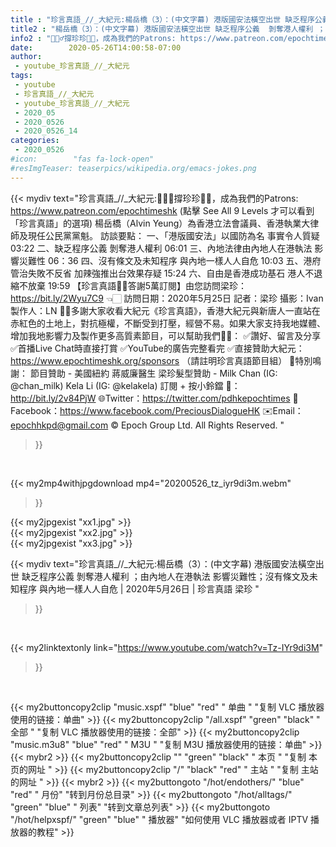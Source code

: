 ```yaml
---
title : "珍言真語_//_大紀元:楊岳橋（3）：(中文字幕) 港版國安法橫空出世 缺乏程序公義  剝奪港人權利 ；由內地人在港執法 影響災難性；沒有條文及未知程序  與內地一樣人人自危 | 2020年5月26日 | 珍言真語 梁珍 "
title2 : "楊岳橋（3）：(中文字幕) 港版國安法橫空出世 缺乏程序公義  剝奪港人權利 ；由內地人在港執法 影響災難性；沒有條文及未知程序  與內地一樣人人自危 | 2020年5月26日 | 珍言真語 梁珍 "
info2 : "🙋🏼‍♂️撐珍珍💪🏻，成為我們的Patrons: https://www.patreon.com/epochtimeshk  (點擊  See All 9 Levels  才可以看到「珍言真語」的選項)  楊岳橋（Alvin Yeung）為香港立法會議員、香港執業大律師及現任公民黨黨魁。  訪談要點： 一、「港版國安法」以國防為名 事實令人質疑  03:22 二、缺乏程序公義  剝奪港人權利  06:01 三、內地法律由內地人在港執法  影響災難性  06：36 四、沒有條文及未知程序  與內地一樣人人自危  10:03 五、港府管治失敗不反省  加辣強推出台效果存疑  15:24 六、自由是香港成功基石  港人不退縮不放棄  19:59  【珍言真語🙏🏻答謝5萬訂閱】由您訪問梁珍：https://bit.ly/2Wyu7C9 👈🏻  訪問日期：2020年5月25日 記者：梁珍 攝影：Ivan 製作人：LN  🙏🏻多謝大家收看大紀元《珍言真語》，香港大紀元與新唐人一直站在赤紅色的土地上，對抗極權，不斷受到打壓，經營不易。如果大家支持我地媒體、增加我地影響力及製作更多高質素節目，可以幫助我們💪🏻： ✅讚好、留言及分享 ✅首播Live Chat時直接打賞 ✅YouTube的廣告完整看完 ✅直接贊助大紀元：https://www.epochtimeshk.org/sponsors （請註明珍言真語節目組）  💐特別鳴謝： 節目贊助 - 美國紐約 蔣威廉醫生 梁珍髮型贊助 - Milk Chan (IG: @chan_milk)   Kela Li (IG: @kelakela)  訂閱 + 按小鈴鐺 🔔：http://bit.ly/2v84PjW 🌐Twitter：https://twitter.com/pdhkepochtimes 👥Facebook：https://www.facebook.com/PreciousDialogueHK ✉️Email：epochhkpd@gmail.com  © Epoch Group Ltd. All Rights Reserved. "
date:        2020-05-26T14:00:58-07:00
author:
 - youtube_珍言真語_//_大紀元
tags:
 - youtube
 - 珍言真語_//_大紀元
 - youtube_珍言真語_//_大紀元
 - 2020_05
 - 2020_0526
 - 2020_0526_14
categories:
 - 2020_0526
#icon:        "fas fa-lock-open"
#resImgTeaser: teaserpics/wikipedia.org/emacs-jokes.png
---
```


{{< mydiv text="珍言真語_//_大紀元:🙋🏼‍♂️撐珍珍💪🏻，成為我們的Patrons: https://www.patreon.com/epochtimeshk  (點擊  See All 9 Levels  才可以看到「珍言真語」的選項)  楊岳橋（Alvin Yeung）為香港立法會議員、香港執業大律師及現任公民黨黨魁。  訪談要點： 一、「港版國安法」以國防為名 事實令人質疑  03:22 二、缺乏程序公義  剝奪港人權利  06:01 三、內地法律由內地人在港執法  影響災難性  06：36 四、沒有條文及未知程序  與內地一樣人人自危  10:03 五、港府管治失敗不反省  加辣強推出台效果存疑  15:24 六、自由是香港成功基石  港人不退縮不放棄  19:59  【珍言真語🙏🏻答謝5萬訂閱】由您訪問梁珍：https://bit.ly/2Wyu7C9 👈🏻  訪問日期：2020年5月25日 記者：梁珍 攝影：Ivan 製作人：LN  🙏🏻多謝大家收看大紀元《珍言真語》，香港大紀元與新唐人一直站在赤紅色的土地上，對抗極權，不斷受到打壓，經營不易。如果大家支持我地媒體、增加我地影響力及製作更多高質素節目，可以幫助我們💪🏻： ✅讚好、留言及分享 ✅首播Live Chat時直接打賞 ✅YouTube的廣告完整看完 ✅直接贊助大紀元：https://www.epochtimeshk.org/sponsors （請註明珍言真語節目組）  💐特別鳴謝： 節目贊助 - 美國紐約 蔣威廉醫生 梁珍髮型贊助 - Milk Chan (IG: @chan_milk)   Kela Li (IG: @kelakela)  訂閱 + 按小鈴鐺 🔔：http://bit.ly/2v84PjW 🌐Twitter：https://twitter.com/pdhkepochtimes 👥Facebook：https://www.facebook.com/PreciousDialogueHK ✉️Email：epochhkpd@gmail.com  © Epoch Group Ltd. All Rights Reserved. "
>}}
<br>


{{< my2mp4withjpgdownload mp4="20200526_tz_iyr9di3m.webm"
>}}

{{< my2jpgexist "xx1.jpg" >}}<br>
{{< my2jpgexist "xx2.jpg" >}}<br>
{{< my2jpgexist "xx3.jpg" >}}<br>



{{< mydiv text="珍言真語_//_大紀元:楊岳橋（3）：(中文字幕) 港版國安法橫空出世 缺乏程序公義  剝奪港人權利 ；由內地人在港執法 影響災難性；沒有條文及未知程序  與內地一樣人人自危 | 2020年5月26日 | 珍言真語 梁珍 "
>}}
<br>

{{< my2linktextonly link="https://www.youtube.com/watch?v=Tz-IYr9di3M"
>}}


<br>

{{< my2buttoncopy2clip "music.xspf"        "blue"   "red"    " 单曲 "  "复制 VLC 播放器使用的链接：单曲" >}} {{< my2buttoncopy2clip "/all.xspf"         "green"  "black"  " 全部 "  "复制 VLC 播放器使用的链接：全部" >}} {{< my2buttoncopy2clip "music.m3u8"        "blue"   "red"    " M3U  "    "复制 M3U 播放器使用的链接：单曲" >}} {{< mybr2 >}} {{< my2buttoncopy2clip ""                  "green"  "black"  " 本页 "    "复制 本页的网址 " >}} {{< my2buttoncopy2clip "/"                 "black"  "red"    " 主站 "    "复制 主站的网址 " >}} {{< mybr2 >}} {{< my2buttongoto      "/hot/endothers/"   "blue"   "red"    " 月份"   "转到月份总目录" >}} {{< my2buttongoto      "/hot/alltags/"     "green"  "blue"   " 列表"   "转到文章总列表" >}} {{< my2buttongoto      "/hot/helpxspf/"    "green"  "blue"   " 播放器" "如何使用 VLC 播放器或者 IPTV 播放器的教程" >}} 
